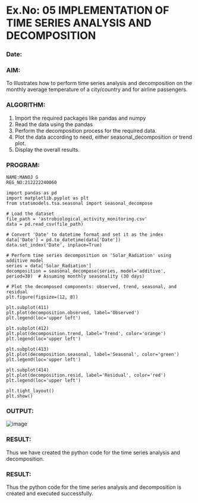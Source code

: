 # Ex.No: 05  IMPLEMENTATION OF TIME SERIES ANALYSIS AND DECOMPOSITION
### Date: 


### AIM:
To Illustrates how to perform time series analysis and decomposition on the monthly average temperature of a city/country and for airline passengers.

### ALGORITHM:
1. Import the required packages like pandas and numpy
2. Read the data using the pandas
3. Perform the decomposition process for the required data.
4. Plot the data according to need, either seasonal_decomposition or trend plot.
5. Display the overall results.

### PROGRAM:
```
NAME:MANOJ G
REG_NO:212222240060
```
```
import pandas as pd
import matplotlib.pyplot as plt
from statsmodels.tsa.seasonal import seasonal_decompose

# Load the dataset
file_path = 'astrobiological_activity_monitoring.csv'
data = pd.read_csv(file_path)

# Convert 'Date' to datetime format and set it as the index
data['Date'] = pd.to_datetime(data['Date'])
data.set_index('Date', inplace=True)

# Perform time series decomposition on 'Solar_Radiation' using additive model
series = data['Solar_Radiation']
decomposition = seasonal_decompose(series, model='additive', period=30)  # Assuming monthly seasonality (30 days)

# Plot the decomposed components: observed, trend, seasonal, and residual
plt.figure(figsize=(12, 8))

plt.subplot(411)
plt.plot(decomposition.observed, label='Observed')
plt.legend(loc='upper left')

plt.subplot(412)
plt.plot(decomposition.trend, label='Trend', color='orange')
plt.legend(loc='upper left')

plt.subplot(413)
plt.plot(decomposition.seasonal, label='Seasonal', color='green')
plt.legend(loc='upper left')

plt.subplot(414)
plt.plot(decomposition.resid, label='Residual', color='red')
plt.legend(loc='upper left')

plt.tight_layout()
plt.show()

```


### OUTPUT:
![image](https://github.com/user-attachments/assets/1b6dd619-e6be-4922-b7cb-755617a4d638)





### RESULT:
Thus we have created the python code for the time series analysis and decomposition.





### RESULT:
Thus the python code for the time series analysis and decomposition is created and executed successfully.
